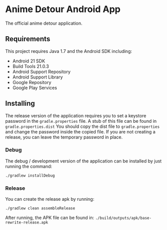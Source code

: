 Anime Detour Android App
========================

The official anime detour application.

Requirements
------------

This project requires Java 1.7 and the Android SDK including:
 * Android 21 SDK
 * Build Tools 21.0.3
 * Android Support Repository
 * Android Support Library
 * Google Repository
 * Google Play Services

Installing
----------

The release version of the application requires you to set a keystore password
in the `gradle.properties` file. A stub of this file can be found in
`gradle.properties.dist` You should copy the dist file to `gradle.properties`
and change the password inside the copied file.
If you are not creating a release, you can leave the temporary password in place.

### Debug ###

The debug / development version of the application can be installed by just 
running the command:

    ./gradlew installDebug

### Release ###

You can create the release apk by running:

    ./gradlew clean assembleRelease
    
After running, the APK file can be found in: 
`./build/outputs/apk/base-rewrite-release.apk`
